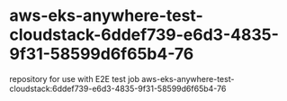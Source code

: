 # aws-eks-anywhere-test-cloudstack-6ddef739-e6d3-4835-9f31-58599d6f65b4-76
repository for use with E2E test job aws-eks-anywhere-test-cloudstack:6ddef739-e6d3-4835-9f31-58599d6f65b4-76
